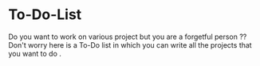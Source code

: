 # To-Do-List
Do you want to work on various project but you are a forgetful person ??Don't worry here is a To-Do list in which you can write all the projects that you want to do .
